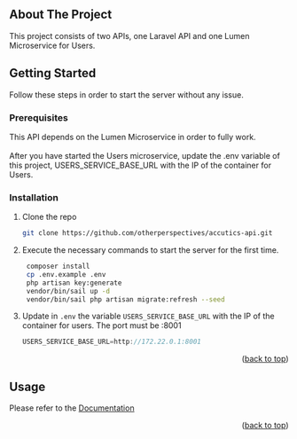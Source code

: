 <!-- ABOUT THE PROJECT -->
## About The Project

This project consists of two APIs, one Laravel API and one Lumen Microservice for Users.
<br>



<!-- GETTING STARTED -->
## Getting Started

Follow these steps in order to start the server without any issue.

### Prerequisites

This API depends on the Lumen Microservice in order to fully work. 
<br><br>
After you have started the Users microservice, update the .env variable of this project, USERS_SERVICE_BASE_URL 
with the IP of the container for Users. 


### Installation


1. Clone the repo
   ```sh
   git clone https://github.com/otherperspectives/accutics-api.git
   ```
2. Execute the necessary commands to start the server for the first time.
   ```sh
    composer install
    cp .env.example .env
    php artisan key:generate
    vendor/bin/sail up -d
    vendor/bin/sail php artisan migrate:refresh --seed
   ```
3. Update in `.env` the variable `USERS_SERVICE_BASE_URL` with the IP of the container for users. The port must be :8001
   ```js
   USERS_SERVICE_BASE_URL=http://172.22.0.1:8001
   ```

<p align="right">(<a href="#top">back to top</a>)</p>



<!-- USAGE EXAMPLES -->
## Usage

Please refer to the [Documentation](https://documenter.getpostman.com/view/4285739/UVJYLfDS#0a298a60-a885-4920-9eff-98f6ee08cb45)

<p align="right">(<a href="#top">back to top</a>)</p>

